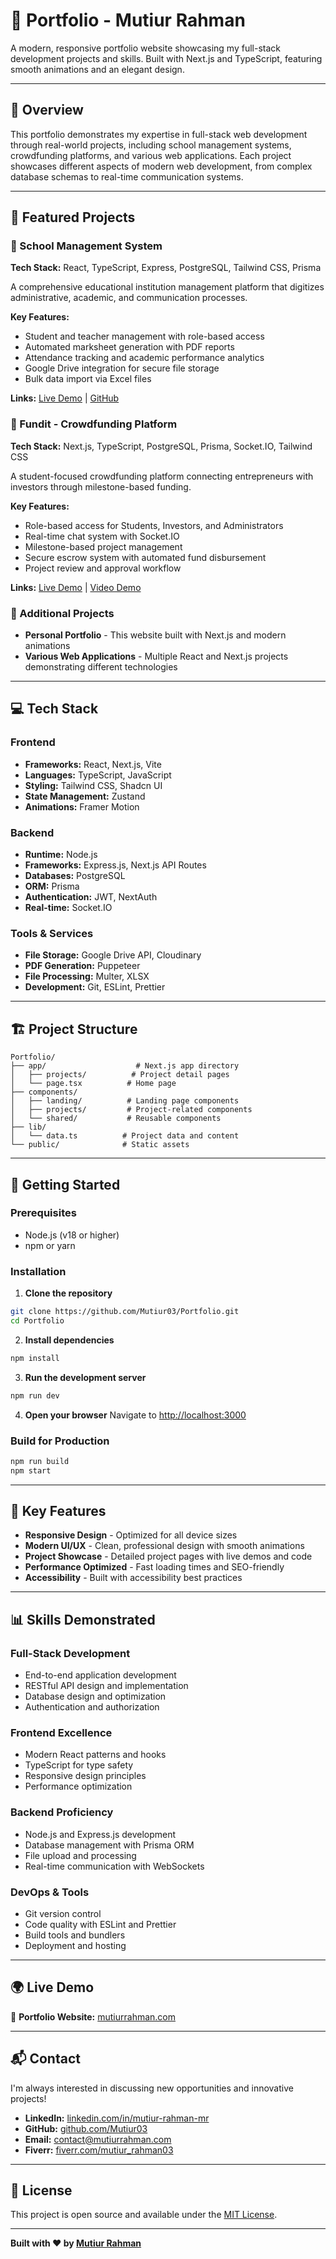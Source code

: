 # 💼 Portfolio - Mutiur Rahman

A modern, responsive portfolio website showcasing my full-stack development projects and skills. Built with Next.js and TypeScript, featuring smooth animations and an elegant design.

---

## 🌟 Overview

This portfolio demonstrates my expertise in full-stack web development through real-world projects, including school management systems, crowdfunding platforms, and various web applications. Each project showcases different aspects of modern web development, from complex database schemas to real-time communication systems.

---

## 🚀 Featured Projects

### 🏫 School Management System
**Tech Stack:** React, TypeScript, Express, PostgreSQL, Tailwind CSS, Prisma

A comprehensive educational institution management platform that digitizes administrative, academic, and communication processes.

**Key Features:**
- Student and teacher management with role-based access
- Automated marksheet generation with PDF reports
- Attendance tracking and academic performance analytics
- Google Drive integration for secure file storage
- Bulk data import via Excel files

**Links:** [Live Demo](https://www.mutiurrahman.com/projects/school-management-system) | [GitHub](https://github.com/Mutiur03/School)

### 🚀 Fundit - Crowdfunding Platform
**Tech Stack:** Next.js, TypeScript, PostgreSQL, Prisma, Socket.IO, Tailwind CSS

A student-focused crowdfunding platform connecting entrepreneurs with investors through milestone-based funding.

**Key Features:**
- Role-based access for Students, Investors, and Administrators
- Real-time chat system with Socket.IO
- Milestone-based project management
- Secure escrow system with automated fund disbursement
- Project review and approval workflow

**Links:** [Live Demo](https://fundit.mutiurrahman.com/) | [Video Demo](https://www.youtube.com/watch?v=AvoooD7cLzQ)

### 📱 Additional Projects
- **Personal Portfolio** - This website built with Next.js and modern animations
- **Various Web Applications** - Multiple React and Next.js projects demonstrating different technologies

---

## 💻 Tech Stack

### Frontend
- **Frameworks:** React, Next.js, Vite
- **Languages:** TypeScript, JavaScript
- **Styling:** Tailwind CSS, Shadcn UI
- **State Management:** Zustand
- **Animations:** Framer Motion

### Backend
- **Runtime:** Node.js
- **Frameworks:** Express.js, Next.js API Routes
- **Databases:** PostgreSQL
- **ORM:** Prisma
- **Authentication:** JWT, NextAuth
- **Real-time:** Socket.IO

### Tools & Services
- **File Storage:** Google Drive API, Cloudinary
- **PDF Generation:** Puppeteer
- **File Processing:** Multer, XLSX
- **Development:** Git, ESLint, Prettier

---

## 🏗️ Project Structure

```
Portfolio/
├── app/                    # Next.js app directory
│   ├── projects/          # Project detail pages
│   └── page.tsx          # Home page
├── components/
│   ├── landing/          # Landing page components
│   ├── projects/         # Project-related components
│   └── shared/           # Reusable components
├── lib/
│   └── data.ts          # Project data and content
└── public/              # Static assets
```

---

## 🚦 Getting Started

### Prerequisites
- Node.js (v18 or higher)
- npm or yarn

### Installation

1. **Clone the repository**
```bash
git clone https://github.com/Mutiur03/Portfolio.git
cd Portfolio
```

2. **Install dependencies**
```bash
npm install
```

3. **Run the development server**
```bash
npm run dev
```

4. **Open your browser**
Navigate to [http://localhost:3000](http://localhost:3000)

### Build for Production

```bash
npm run build
npm start
```

---

## 🎯 Key Features

- **Responsive Design** - Optimized for all device sizes
- **Modern UI/UX** - Clean, professional design with smooth animations
- **Project Showcase** - Detailed project pages with live demos and code
- **Performance Optimized** - Fast loading times and SEO-friendly
- **Accessibility** - Built with accessibility best practices

---

## 📊 Skills Demonstrated

### Full-Stack Development
- End-to-end application development
- RESTful API design and implementation
- Database design and optimization
- Authentication and authorization

### Frontend Excellence
- Modern React patterns and hooks
- TypeScript for type safety
- Responsive design principles
- Performance optimization

### Backend Proficiency
- Node.js and Express.js development
- Database management with Prisma ORM
- File upload and processing
- Real-time communication with WebSockets

### DevOps & Tools
- Git version control
- Code quality with ESLint and Prettier
- Build tools and bundlers
- Deployment and hosting

---

## 🌍 Live Demo

🔗 **Portfolio Website:** [mutiurrahman.com](https://www.mutiurrahman.com)

---

## 📬 Contact

I'm always interested in discussing new opportunities and innovative projects!

- **LinkedIn:** [linkedin.com/in/mutiur-rahman-mr](https://www.linkedin.com/in/mutiur-rahman-mr/)
- **GitHub:** [github.com/Mutiur03](https://github.com/Mutiur03)
- **Email:** [contact@mutiurrahman.com](mailto:mutiur5bb@gmail.com)
- **Fiverr:** [fiverr.com/mutiur_rahman03](https://www.fiverr.com/mutiur_rahman03)

---

## 📄 License

This project is open source and available under the [MIT License](LICENSE).

---

**Built with ❤️ by [Mutiur Rahman](https://www.mutiurrahman.com)**